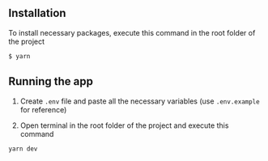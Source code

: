 ## Installation
To install necessary packages, execute this command in the root folder of the project

```bash
$ yarn
```

## Running the app

1. Create `.env` file and paste all the necessary variables (use `.env.example` for reference)


2. Open terminal in the root folder of the project and execute this command

```bash
yarn dev
```
